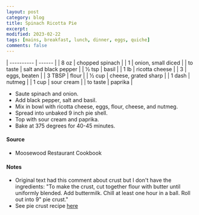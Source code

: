 ```yaml
---
layout: post
category: blog
title: Spinach Ricotta Pie
excerpt:
modified: 2023-02-22
tags: [mains, breakfast, lunch, dinner, eggs, quiche]
comments: false
---
```



| ---------- | ------ |
| 8 oz  | chopped spinach |
| 1 | onion, small diced |
| to taste | salt and black pepper |
| 1⁄2 tsp | basil |
| 1 lb | ricotta cheese |
| 3 | eggs, beaten |
| 3 TBSP | flour |
| 1⁄2 cup | cheese, grated sharp |
| 1 dash | nutmeg |
| 1 cup | sour cream |
| to taste | paprika |


- Saute spinach and onion.
- Add black pepper, salt and basil.
- Mix in bowl with ricotta cheese, eggs, flour, cheese, and nutmeg.
- Spread into unbaked 9 inch pie shell.
- Top with sour cream and paprika.
- Bake at 375 degrees for 40-45 minutes.


#### Source
- Moosewood Restaurant Cookbook

#### Notes
- Original text had this comment about crust but I don't have the ingredients: "To make the crust, cut together flour with butter until uniformly blended. Add buttermilk. Chill at least one hour in a ball. Roll out into 9" pie crust."
- See pie crust recipe [here](pie-crust.md)
